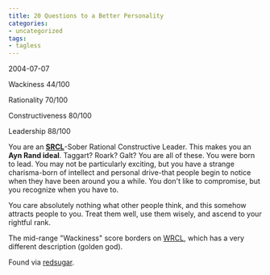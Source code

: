 ```yaml
---
title: 20 Questions to a Better Personality
categories:
- uncategorized
tags:
- tagless
---
```


2004-07-07

Wackiness
44/100

Rationality
70/100

Constructiveness
80/100

Leadership
88/100

> 
You are an **[SRCL][1]**-Sober Rational Constructive Leader. This makes you an **Ayn Rand ideal**. Taggart? Roark? Galt? You are all of these. You were born to lead. You may not be particularly exciting, but you have a strange charisma-born of intellect and personal drive-that people begin to notice when they have been around you a while. You don't like to compromise, but you recognize when you have to.
> 
>    [1]: http://hokev.brinkster.net/quiz/default.asp?quiz=Better%2BPersonality&page=6&ws=0&lf=100&cd=100&re=100&key=show

You care absolutely nothing what other people think, and this somehow attracts people to you. Treat them well, use them wisely, and ascend to your rightful rank.



The mid-range "Wackiness" score borders on [WRCL][2], which has a very different description (golden god).

   [2]: http://hokev.brinkster.net/quiz/default.asp?quiz=Better%2BPersonality&page=6&ws=100&lf=100&cd=100&re=100&key=show

Found via [redsugar][3].

   [3]: http://www.redsugar.com/muse/archives/006760.html

